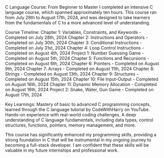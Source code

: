 C Language Course: From Beginner to Master
I completed an intensive C language course, which spanned approximately ten hours. 
This course ran from July 28th to August 17th, 2024, and was designed to take learners from the fundamentals of C to a more advanced level of understanding.

Course Timeline:
Chapter 1: Variables, Constraints, and Keywords - Completed on July 28th, 2024
Chapter 2: Instructions and Operators - Completed on July 30th, 2024
Chapter 3: Conditional Instructions - Completed on July 31st, 2024
Chapter 4: Loop Control Instructions - Completed on August 4th, 2024
Project 1: Number Guessing Game - Completed on August 5th, 2024
Chapter 5: Functions and Recursions - Completed on August 6th, 2024
Chapter 6: Pointers - Completed on August 9th, 2024
Chapter 7: Arrays - Completed on August 11th, 2024
Chapter 8: Strings - Completed on August 13th, 2024
Chapter 9: Structures - Completed on August 15th, 2024
Chapter 10: File Input-Output - Completed on August 16th, 2024
Chapter 11: Dynamic Memory Allocation - Completed on August 16th, 2024
Project 2: Snake, Water, Gun Game - Completed on August 17th, 2024

Key Learnings:
Mastery of basic to advanced C programming concepts, learned through the C language tutorial by 
CodeWithHarry on YouTube.
Hands-on experience with real-world coding challenges.
A deep understanding of C language fundamentals, including data types, control structures, 
functions, pointers, memory management, and more.

This course has significantly enhanced my programming skills, providing a strong foundation in C
that will be instrumental in my ongoing journey to becoming a full-stack developer. I am confident 
that these skills will be valuable in my future internships and professional work.

